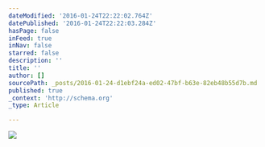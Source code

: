 ```yaml
---
dateModified: '2016-01-24T22:22:02.764Z'
datePublished: '2016-01-24T22:22:03.284Z'
hasPage: false
inFeed: true
inNav: false
starred: false
description: ''
title: ''
author: []
sourcePath: _posts/2016-01-24-d1ebf24a-ed02-47bf-b63e-82eb48b55d7b.md
published: true
_context: 'http://schema.org'
_type: Article

---
```

![](https://the-grid-user-content.s3-us-west-2.amazonaws.com/1b32df9c-1fdf-4451-9e8c-6ee7c0057e88.jpg)